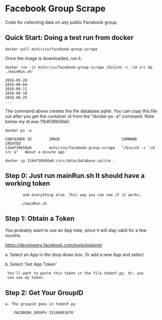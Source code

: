 # Facebook Group Scrape
Code for collecting data on any public Facebook group.

## Quick Start: Doing a test run from docker

    docker pull mchirico/facebook-group-scrape
	
Once the image is downloaded, run it.

    docker run -it mchirico/facebook-group-scrape /bin/sh -c 'cd src && ./mainRun.sh'
	
	2016-05-28
	2016-06-04
	2016-06-11
	2016-06-18
	2016-06-25
    ...
	
The command above creates the file database.sqlite. You can copy this file out
after you get the container id from the "docker ps -a" command. Note below my
id was 11b4f36b58a0.

    docker ps -a
	
	CONTAINER ID        IMAGE                            COMMAND                  CREATED             
	11b4f36b58a0        mchirico/facebook-group-scrape   "/bin/sh -c 'cd src &"   About a minute ago  

    docker cp 11b4f36b58a0:/src/data/database.sqlite .




## Step 0:  Just run mainRun.sh  It should have a working token
            and everything else. This way you can see if it works.

           ./mainRun.sh



## Step 1:  Obtain a Token

   You probably want to use an App toke, since it will stay valid
   for a few months.
   
   https://developers.facebook.com/tools/explorer
   
   a. Select an App in the drop down box. Or add a new App and select.
   
   b. Select 'Get App Token'
   
     You'll want to paste this token in the file tokenf.py. Or, you 
	 can use my token.


## Step 2:  Get Your GroupID

	a. The groupid goes in tokenf.py
	
	    FACEBOOK_GROUP='25160801076'
